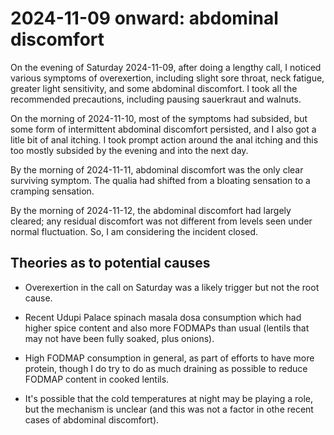 # 2024-11-09 onward: abdominal discomfort

On the evening of Saturday 2024-11-09, after doing a lengthy call, I
noticed various symptoms of overexertion, including slight sore
throat, neck fatigue, greater light sensitivity, and some abdominal
discomfort. I took all the recommended precautions, including pausing
sauerkraut and walnuts.

On the morning of 2024-11-10, most of the symptoms had subsided, but
some form of intermittent abdominal discomfort persisted, and I also
got a litle bit of anal itching. I took prompt action around the anal
itching and this too mostly subsided by the evening and into the next
day.

By the morning of 2024-11-11, abdominal discomfort was the only clear
surviving symptom. The qualia had shifted from a bloating sensation to
a cramping sensation.

By the morning of 2024-11-12, the abdominal discomfort had largely
cleared; any residual discomfort was not different from levels seen
under normal fluctuation. So, I am considering the incident closed.

## Theories as to potential causes

* Overexertion in the call on Saturday was a likely trigger but not
  the root cause.

* Recent Udupi Palace spinach masala dosa consumption which had higher
  spice content and also more FODMAPs than usual (lentils that may not
  have been fully soaked, plus onions).

* High FODMAP consumption in general, as part of efforts to have more
  protein, though I do try to do as much draining as possible to
  reduce FODMAP content in cooked lentils.

* It's possible that the cold temperatures at night may be playing a
  role, but the mechanism is unclear (and this was not a factor in
  othe recent cases of abdominal discomfort).
